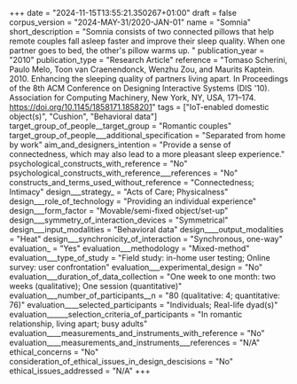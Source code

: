 +++
date = "2024-11-15T13:55:21.350267+01:00"
draft = false
corpus_version = "2024-MAY-31/2020-JAN-01"
name = "Somnia"
short_description = "Somnia consists of two connected pillows that help remote couples fall asleep faster and improve their sleep quality. When one partner goes to bed, the other's pillow warms up. "
publication_year = "2010"
publication_type = "Research Article"
reference = "Tomaso Scherini, Paulo Melo, Toon van Craenendonck, Wenzhu Zou, and Maurits Kaptein. 2010. Enhancing the sleeping quality of partners living apart. In Proceedings of the 8th ACM Conference on Designing Interactive Systems (DIS '10). Association for Computing Machinery, New York, NY, USA, 171–174. https://doi.org/10.1145/1858171.1858201"
tags = ["IoT-enabled domestic object(s)", "Cushion", "Behavioral data"]
target_group_of_people__target_group = "Romantic couples"
target_group_of_people___additional_specification = "Separated from home by work"
aim_and_designers_intention = "Provide a sense of connectedness, which may also lead to a more pleasant sleep experience."
psychological_constructs_with_reference = "No"
psychological_constructs_with_reference___references = "No"
constructs_and_terms_used_without_reference = "Connectedness; Intimacy"
design___strategy_ = "Acts of Care; Physicalness"
design___role_of_technology = "Providing an individual experience"
design___form_factor = "Movable/semi-fixed object/set-up"
design___symmetry_of_interaction_devices = "Symmetrical"
design___input_modalities = "Behavioral data"
design____output_modalities = "Heat"
design___synchronicity_of_interaction = "Synchronous, one-way"
evaluation_ = "Yes"
evaluation___methodology = "Mixed-method"
evaluation___type_of_study = "Field study: in-home user testing; Online survey: user confrontation"
evaluation___experimental_design = "No"
evaluation___duration_of_data_collection = "One week to one month: two weeks (qualitative); One session (quantitative)"
evaluation___number_of_participants__n = "80 (qualitative: 4; quantitative: 76)"
evaluation____selected_participants = "Individuals; Real-life dyad(s)"
evaluation______selection_criteria_of_participants = "In romantic relationship, living apart; busy adults"
evaluation____measurements_and_instruments_with_reference = "No"
evaluation____measurements_and_instruments___references = "N/A"
ethical_concerns = "No"
consideration_of_ethical_issues_in_design_descisions = "No"
ethical_issues_addressed = "N/A"
+++
